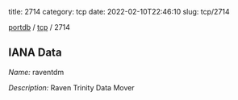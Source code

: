 title: 2714
category: tcp
date: 2022-02-10T22:46:10
slug: tcp/2714

[portdb](/) / [tcp](/category/tcp.html) / 2714


## IANA Data

_Name:_ raventdm

_Description:_ Raven Trinity Data Mover

